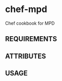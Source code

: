 chef-mpd
========

Chef cookbook for MPD

REQUIREMENTS
------------

ATTRIBUTES
----------

USAGE
-----

